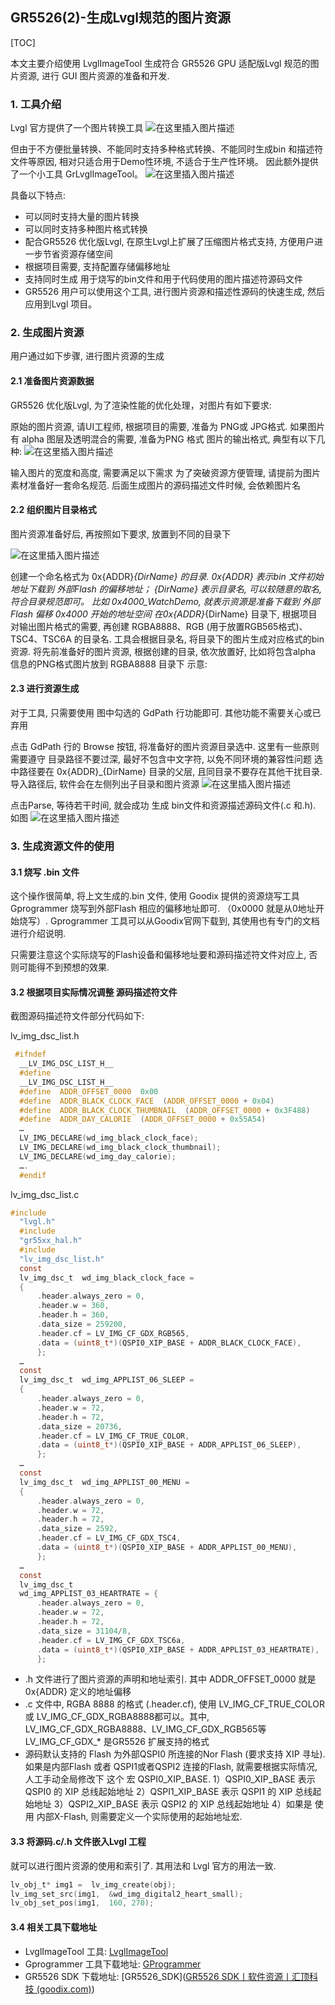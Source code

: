 ## GR5526(2)-生成Lvgl规范的图片资源

[TOC]

本文主要介绍使用 LvglImageTool 生成符合 GR5526 GPU 适配版Lvgl 规范的图片资源, 进行 GUI 图片资源的准备和开发.

### 1. 工具介绍

Lvgl 官方提供了一个图片转换工具
![在这里插入图片描述](https://img-blog.csdnimg.cn/08a4ccda4dfe4ba39854dc6f3dc6db7b.png) 

但由于不方便批量转换、不能同时支持多种格式转换、不能同时生成bin 和描述符文件等原因, 相对只适合用于Demo性环境, 不适合于生产性环境。 因此额外提供了一个小工具 GrLvglImageTool。
![在这里插入图片描述](https://img-blog.csdnimg.cn/441df0b97e1d4c5dbeae3ebd29455cd2.png) 


具备以下特点:

- 可以同时支持大量的图片转换
- 可以同时支持多种图片格式转换
- 配合GR5526 优化版Lvgl, 在原生Lvgl上扩展了压缩图片格式支持, 方便用户进一步节省资源存储空间
- 根据项目需要, 支持配置存储偏移地址
- 支持同时生成 用于烧写的bin文件和用于代码使用的图片描述符源码文件
- GR5526 用户可以使用这个工具, 进行图片资源和描述性源码的快速生成, 然后应用到Lvgl 项目。



### 2. 生成图片资源

用户通过如下步骤, 进行图片资源的生成

#### 2.1 准备图片资源数据
GR5526 优化版Lvgl, 为了渲染性能的优化处理，对图片有如下要求:

原始的图片资源, 请UI工程师, 根据项目的需要, 准备为 PNG或 JPG格式. 如果图片有 alpha 图层及透明混合的需要, 准备为PNG 格式
图片的输出格式, 典型有以下几种:
![在这里插入图片描述](https://img-blog.csdnimg.cn/728558dd6f494dd4be453f6fea0222e9.png)



输入图片的宽度和高度, 需要满足以下需求
为了突破资源方便管理, 请提前为图片素材准备好一套命名规范. 后面生成图片的源码描述文件时候, 会依赖图片名

#### 2.2 组织图片目录格式

图片资源准备好后, 再按照如下要求, 放置到不同的目录下

![在这里插入图片描述](https://img-blog.csdnimg.cn/711defae3e084bfb9bd92052e12247ff.png)


创建一个命名格式为 0x{ADDR}_{DirName} 的目录. 0x{ADDR} 表示bin 文件初始地址下载到 外部Flash 的偏移地址； {DirName} 表示目录名, 可以较随意的取名, 符合目录规范即可。 比如 0x4000_WatchDemo, 就表示资源是准备下载到 外部Flash 偏移 0x4000 开始的地址空间
在0x{ADDR}_{DirName} 目录下, 根据项目对输出图片格式的需要, 再创建 RGBA8888、RGB (用于放置RGB565格式)、TSC4、TSC6A 的目录名. 工具会根据目录名, 将目录下的图片生成对应格式的bin 资源.
将先前准备好的图片资源, 根据创建的目录, 依次放置好, 比如将包含alpha 信息的PNG格式图片放到 RGBA8888 目录下
示意:

#### 2.3 进行资源生成

对于工具, 只需要使用 图中勾选的 GdPath 行功能即可. 其他功能不需要关心或已弃用



点击 GdPath 行的 Browse 按钮, 将准备好的图片资源目录选中. 这里有一些原则需要遵守
目录路径不要过深, 最好不包含中文字符, 以免不同环境的兼容性问题
选中路径要在 0x{ADDR}_{DirName} 目录的父层, 且同目录不要存在其他干扰目录.
导入路径后, 软件会在左侧列出子目录和图片资源
![在这里插入图片描述](https://img-blog.csdnimg.cn/8db50c7e75f54ce18fd93d8c23672251.png)


点击Parse, 等待若干时间, 就会成功 生成 bin文件和资源描述源码文件(.c 和.h). 如图
![在这里插入图片描述](https://img-blog.csdnimg.cn/13472a5fcbe9432393eac299bda51eb3.png)

### 3. 生成资源文件的使用

#### 3.1 烧写 .bin 文件
这个操作很简单, 将上文生成的.bin 文件, 使用 Goodix 提供的资源烧写工具 Gprogrammer 烧写到外部Flash 相应的偏移地址即可. （0x0000 就是从0地址开始烧写）. Gprogrammer 工具可以从Goodix官网下载到, 其使用也有专门的文档进行介绍说明.

只需要注意这个实际烧写的Flash设备和偏移地址要和源码描述符文件对应上, 否则可能得不到预想的效果.

#### 3.2 根据项目实际情况调整 源码描述符文件

截图源码描述符文件部分代码如下:

lv_img_dsc_list.h

```c
 #ifndef
  __LV_IMG_DSC_LIST_H__ 
  #define
  __LV_IMG_DSC_LIST_H__
  #define  ADDR_OFFSET_0000  0x00
  #define  ADDR_BLACK_CLOCK_FACE  (ADDR_OFFSET_0000 + 0x04)
  #define  ADDR_BLACK_CLOCK_THUMBNAIL  (ADDR_OFFSET_0000 + 0x3F488)
  #define  ADDR_DAY_CALORIE  (ADDR_OFFSET_0000 + 0x55A54)
  …
  LV_IMG_DECLARE(wd_img_black_clock_face);
  LV_IMG_DECLARE(wd_img_black_clock_thumbnail);
  LV_IMG_DECLARE(wd_img_day_calorie);
  ….
  #endif  
```

lv_img_dsc_list.c

```c
#include
  "lvgl.h"
  #include
  "gr55xx_hal.h"
  #include
  "lv_img_dsc_list.h"
  const
  lv_img_dsc_t  wd_img_black_clock_face =
  {
      .header.always_zero = 0,
      .header.w = 360,
      .header.h = 360,
      .data_size = 259200, 
      .header.cf = LV_IMG_CF_GDX_RGB565,
      .data = (uint8_t*)(QSPI0_XIP_BASE + ADDR_BLACK_CLOCK_FACE),
      };
  …
  const
  lv_img_dsc_t  wd_img_APPLIST_06_SLEEP =
  {
      .header.always_zero = 0,
      .header.w = 72,
      .header.h = 72,
      .data_size = 20736, 
      .header.cf = LV_IMG_CF_TRUE_COLOR,
      .data = (uint8_t*)(QSPI0_XIP_BASE + ADDR_APPLIST_06_SLEEP),
      };
  …
  const
  lv_img_dsc_t  wd_img_APPLIST_00_MENU =
  {
      .header.always_zero = 0,
      .header.w = 72,
      .header.h = 72,
      .data_size = 2592, 
      .header.cf = LV_IMG_CF_GDX_TSC4,
      .data = (uint8_t*)(QSPI0_XIP_BASE + ADDR_APPLIST_00_MENU),
      };
  …
  const
  lv_img_dsc_t 
  wd_img_APPLIST_03_HEARTRATE = {
      .header.always_zero = 0,
      .header.w = 72,
      .header.h = 72,
      .data_size = 31104/8, 
      .header.cf = LV_IMG_CF_GDX_TSC6a,
      .data = (uint8_t*)(QSPI0_XIP_BASE + ADDR_APPLIST_03_HEARTRATE),
      };
```

- .h 文件进行了图片资源的声明和地址索引. 其中 ADDR_OFFSET_0000 就是 0x{ADDR} 定义的地址偏移
- .c 文件中, RGBA 8888 的格式 (.header.cf), 使用 LV_IMG_CF_TRUE_COLOR 或 LV_IMG_CF_GDX_RGBA8888都可以。其中, LV_IMG_CF_GDX_RGBA8888、LV_IMG_CF_GDX_RGB565等 LV_IMG_CF_GDX_* 是GR5526 扩展支持的格式
- 源码默认支持的 Flash 为外部QSPI0 所连接的Nor Flash (要求支持 XIP 寻址). 如果是内部Flash 或者 QSPI1或者QSPI2 连接的Flash, 就需要根据实际情况, 人工手动全局修改下 这个 宏 QSPI0_XIP_BASE.
1）QSPI0_XIP_BASE 表示 QSPI0 的 XIP 总线起始地址
2）QSPI1_XIP_BASE 表示 QSPI1 的 XIP 总线起始地址
3）QSPI2_XIP_BASE 表示 QSPI2 的 XIP 总线起始地址
4）如果是 使用 内部X-Flash, 则需要定义一个实际使用的起始地址宏.

#### 3.3 将源码.c/.h 文件嵌入Lvgl 工程

就可以进行图片资源的使用和索引了. 其用法和 Lvgl 官方的用法一致.

```c
lv_obj_t* img1 =  lv_img_create(obj);
lv_img_set_src(img1,  &wd_img_digital2_heart_small);
lv_obj_set_pos(img1,  160, 270);
```



#### 3.4 相关工具下载地址

- LvglImageTool 工具: [LvglImageTool](https://developers.goodix.com/zh/bbs/download/comment/47ff0c4dfed64681bb65551bd2d7b3c2/upload_2516870ad68f2c74c94e48a5ea94cff9)
- Gprogrammer 工具下载地址: [GProgrammer](https://www.goodix.com/zh/software_tool/gprogrammer_ble)
- GR5526 SDK 下载地址:  [GR5526_SDK]([GR5526 SDK丨软件资源丨汇顶科技 (goodix.com)](https://www.goodix.com/zh/software_tool/gr5526_sdk))

